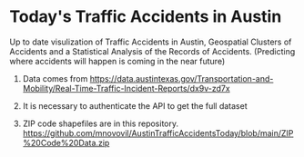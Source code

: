 # Today's Traffic Accidents in Austin

Up to date visulization of Traffic Accidents in Austin, Geospatial Clusters of Accidents and a Statistical Analysis of the Records of Accidents. (Predicting where accidents will happen is coming in the near future)

  1. Data comes from https://data.austintexas.gov/Transportation-and-Mobility/Real-Time-Traffic-Incident-Reports/dx9v-zd7x
  
  2. It is necessary to authenticate the API to get the full dataset
  
  3. ZIP code shapefiles are in this repository. https://github.com/mnovovil/AustinTrafficAccidentsToday/blob/main/ZIP%20Code%20Data.zip
